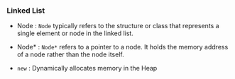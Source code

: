 ### Linked List
- Node : `Node` typically refers to the structure or class that represents a single element or node in the linked list.

- Node* : `Node*` refers to a pointer to a node. It holds the memory address of a node rather than the node itself.

- `new` : Dynamically allocates memory in the Heap